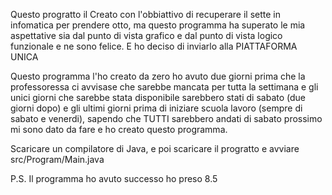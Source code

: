 Questo progratto il Creato con l'obbiattivo di recuperare il sette in infomatica per prendere otto, ma questo programma ha superato le mia aspettative
sia dal punto di vista grafico e dal punto di vista logico funzionale e ne sono felice. E ho deciso di inviarlo alla PIATTAFORMA UNICA

Questo programma l'ho creato da zero ho avuto due giorni prima che la professoressa ci avvisase che sarebbe mancata per tutta la settimana e gli unici giorni che sarebbe stata disponibile 
sarebbero stati di sabato (due giorni dopo) e gli ultimi giorni prima di iniziare scuola lavoro (sempre di sabato e venerdi), sapendo che TUTTI sarebbero andati di sabato prossimo mi sono 
dato da fare e ho creato questo programma. 

Scaricare un compilatore di Java, e poi scaricare il progratto e avviare src/Program/Main.java

P.S.  Il programma ho avuto successo ho preso 8.5
